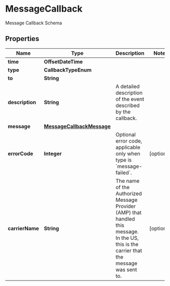 

# MessageCallback

Message Callback Schema

## Properties

| Name | Type | Description | Notes |
|------------ | ------------- | ------------- | -------------|
|**time** | **OffsetDateTime** |  |  |
|**type** | **CallbackTypeEnum** |  |  |
|**to** | **String** |  |  |
|**description** | **String** | A detailed description of the event described by the callback. |  |
|**message** | [**MessageCallbackMessage**](MessageCallbackMessage.md) |  |  |
|**errorCode** | **Integer** | Optional error code, applicable only when type is &#x60;message-failed&#x60;. |  [optional] |
|**carrierName** | **String** | The name of the Authorized Message Provider (AMP) that handled this message. In the US, this is the carrier that the message was sent to. |  [optional] |



